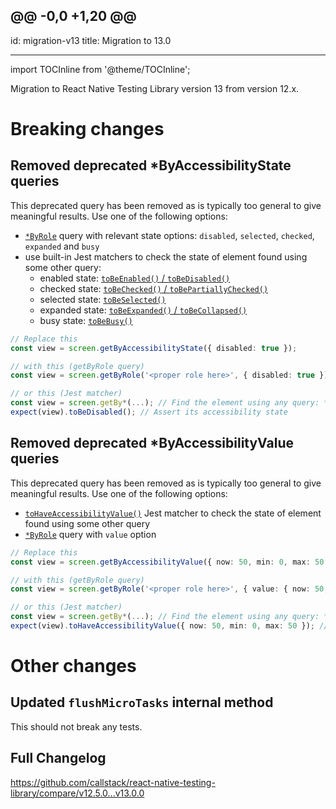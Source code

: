 ## @@ -0,0 +1,20 @@

id: migration-v13
title: Migration to 13.0

---

import TOCInline from '@theme/TOCInline';

Migration to React Native Testing Library version 13 from version 12.x.

<TOCInline toc={toc} />

# Breaking changes

## Removed deprecated \*ByAccessibilityState queries

This deprecated query has been removed as is typically too general to give meaningful results. Use one of the following options:

- [`*ByRole`](#by-role) query with relevant state options: `disabled`, `selected`, `checked`, `expanded` and `busy`
- use built-in Jest matchers to check the state of element found using some other query:
  - enabled state: [`toBeEnabled()` / `toBeDisabled()`](jest-matchers#tobeenabled)
  - checked state: [`toBeChecked()` / `toBePartiallyChecked()`](jest-matchers#tobechecked)
  - selected state: [`toBeSelected()`](jest-matchers#tobeselected)
  - expanded state: [`toBeExpanded()` / `toBeCollapsed()`](jest-matchers#tobeexpanded)
  - busy state: [`toBeBusy()`](jest-matchers#tobebusy)

```ts
// Replace this
const view = screen.getByAccessibilityState({ disabled: true });

// with this (getByRole query)
const view = screen.getByRole('<proper role here>', { disabled: true });

// or this (Jest matcher)
const view = screen.getBy*(...); // Find the element using any query: *ByRole, *ByText, *ByTestId
expect(view).toBeDisabled(); // Assert its accessibility state
```

## Removed deprecated \*ByAccessibilityValue queries

This deprecated query has been removed as is typically too general to give meaningful results. Use one of the following options:

- [`toHaveAccessibilityValue()`](jest-matchers#tohaveaccessibilityvalue) Jest matcher to check the state of element found using some other query
- [`*ByRole`](#by-role) query with `value` option

```ts
// Replace this
const view = screen.getByAccessibilityValue({ now: 50, min: 0, max: 50 });

// with this (getByRole query)
const view = screen.getByRole('<proper role here>', { value: { now: 50, min: 0, max: 50 } });

// or this (Jest matcher)
const view = screen.getBy*(...); // Find the element using any query: *ByRole, *ByText, *ByTestId
expect(view).toHaveAccessibilityValue({ now: 50, min: 0, max: 50 }); // Assert its accessibility value
```

# Other changes

## Updated `flushMicroTasks` internal method

This should not break any tests.

## Full Changelog

https://github.com/callstack/react-native-testing-library/compare/v12.5.0...v13.0.0
